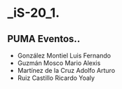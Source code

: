# _iS-20_1.
## PUMA Eventos..
- González Montiel Luis Fernando 
- Guzmán Mosco Mario Alexis
- Martínez de la Cruz Adolfo Arturo
- Ruiz Castillo Ricardo Yoaly


